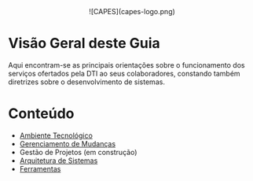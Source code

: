 <div align="center">
![CAPES](capes-logo.png)
</div>

# Visão Geral deste Guia

Aqui encontram-se as principais orientações sobre o funcionamento dos serviços ofertados pela DTI ao seus colaboradores, constando também diretrizes sobre o desenvolvimento de sistemas.

# Conteúdo
- [Ambiente Tecnológico](docs/AmbienteTecnologico/README.md)
- [Gerenciamento de Mudanças](https://git.capes.gov.br/cgii/ccm/gmud/wikis/home)
- Gestão de Projetos (em construção)
- [Arquitetura de Sistemas](docs/ArquiteturaSistemas/README.md)
- [Ferramentas](docs/Ferramentas/README.md)

<br><br>

